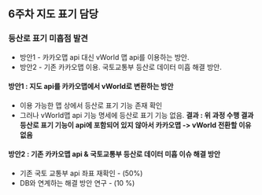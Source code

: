 ## 6주차 지도 표기 담당 

### 등산로 표기 미흡점 발견
+ 방안1 - 카카오맵 api 대신 vWorld 맵 api를 이용하는 방안.
+ 방안2 - 기존 카카오맵 이용. 국토교통부 등산로 데이터 미흡 해결 방안.

#### 방안1 : 지도 api를 카카오맵에서 vWorld로 변환하는 방안
  + 이용 가능한 맵 상에서 등산로 표기 기능 존재 확인   
  + 그러나 vWorld맵 api 기능 명세에 등산로 표기 기능 없음.
  **결과 : 위 과정 수행 결과 등산로 표기 기능이 api에 포함되어 있지 않아서 카카오맵 -> vWorld 전환할 이유 없음**
  
  
#### 방안2 : 기존 카카오맵 api & 국토교통부 등산로 데이터 미흡 이슈 해결 방안
  + 기존 국토 교통부 api 좌표 재확인 - (50%)
  + DB와 연계하는 해결 방안 연구 - (10 %)
